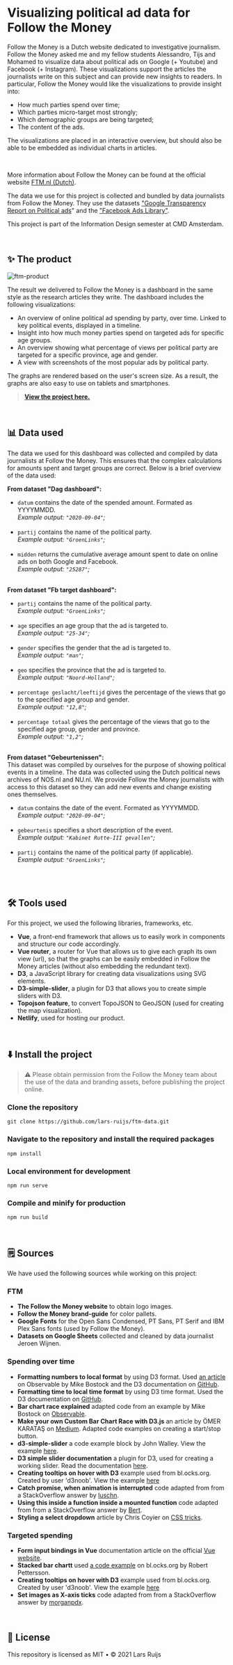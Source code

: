 # Visualizing political ad data for Follow the Money

Follow the Money is a Dutch website dedicated to investigative journalism. Follow the Money asked me and my fellow students Alessandro, Tijs and Mohamed to visualize data about political ads on Google (+ Youtube) and Facebook (+ Instagram). These visualizations support the articles the journalists write on this subject and can provide new insights to readers. In particular, Follow the Money would like the visualizations to provide insight into:
- How much parties spend over time;
- Which parties micro-target most strongly;
- Which demographic groups are being targeted;
- The content of the ads. 

The visualizations are placed in an interactive overview, but should also be able to be embedded as individual charts in articles. 

<br>

More information about Follow the Money can be found at the official website [FTM.nl (Dutch)](https://www.ftm.nl/over-ftm).

The data we use for this project is collected and bundled by data journalists from Follow the Money. They use the datasets ["Google Transparency Report on Political ads](https://transparencyreport.google.com/political-ads/region/EU)" and the ["Facebook Ads Library"](https://www.facebook.com/ads/library/?active_status=all&ad_type=political_and_issue_ads&country=NL&sort_data[direction]=desc&sort_data[mode]=relevancy_monthly_grouped).

This project is part of the Information Design semester at CMD Amsterdam.

<br>

## ✨  The product
![ftm-product](https://user-images.githubusercontent.com/60745347/104925692-6db23600-599f-11eb-8754-9fced3d79dc7.jpg)

The result we delivered to Follow the Money is a dashboard in the same style as the research articles they write. The dashboard includes the following visualizations:

- An overview of online political ad spending by party, over time. Linked to key political events, displayed in a timeline. 
- Insight into how much money parties spend on targeted ads for specific age groups. 
- An overview showing what percentage of views per political party are targeted for a specific province, age and gender. 
- A view with screenshots of the most popular ads by political party. 

The graphs are rendered based on the user's screen size. As a result, the graphs are also easy to use on tablets and smartphones. 
> [**View the project here.**](https://dashboard-politieke-advertenties.netlify.app/#/) 

<br>

## 📊  Data used
The data we used for this dashboard was collected and compiled by data journalists at Follow the Money. This ensures that the complex calculations for amounts spent and target groups are correct. Below is a brief overview of the data used: 

**From dataset "Dag dashboard":**
<br>
- `datum` contains the date of the spended amount. Formated as YYYYMMDD. <br> _Example output: `"2020-09-04"`;_ <br><br>
- `partij` contains the name of the political party. <br> _Example output: `"GroenLinks"`;_ <br><br>
- `midden` returns the cumulative average amount spent to date on online ads on both Google and Facebook. <br> _Example output: `"25287"`;_ <br><br>

**From dataset "Fb target dashboard":**
<br>
- `partij` contains the name of the political party. <br> _Example output: `"GroenLinks"`;_ <br><br>
- `age` specifies an age group that the ad is targeted to. <br> _Example output: `"25-34"`;_ <br><br>
- `gender` specifies the gender that the ad is targeted to. <br> _Example output: `"man"`;_ <br><br>
- `geo` specifies the province that the ad is targeted to. <br> _Example output: `"Noord-Holland"`;_ <br><br>
- `percentage geslacht/leeftijd` gives the percentage of the views that go to the specified age group and gender. <br> _Example output: `"12,8"`;_ <br><br>
- `percentage totaal` gives the percentage of the views that go to the specified age group, gender and province. <br> _Example output: `"1,2"`;_ <br><br>

**From dataset "Gebeurtenissen":**
<br>
This dataset was compiled by ourselves for the purpose of showing political events in a timeline. The data was collected using the Dutch political news archives of NOS.nl and NU.nl. We provide Follow the Money journalists with access to this dataset so they can add new events and change existing ones themselves. 
<br>
- `datum` contains the date of the event. Formated as YYYYMMDD. <br> _Example output: `"2020-09-04"`;_ <br><br>
- `gebeurtenis` specifies a short description of the event. <br> _Example output: `"Kabinet Rutte-III gevallen"`;_ <br><br>
- `partij` contains the name of the political party (if applicable). <br> _Example output: `"GroenLinks"`;_ <br><br>

<br>

## 🛠  Tools used
For this project, we used the following libraries, frameworks, etc. 

- **Vue**, a front-end framework that allows us to easily work in components and structure our code accordingly. 
- **Vue router**, a router for Vue that allows us to give each graph its own view (url), so that the graphs can be easily embedded in Follow the Money articles (without also embedding the redundant text). 
- **D3**, a JavaScript library for creating data visualizations using SVG elements. 
- **D3-simple-slider**, a plugin for D3 that allows you to create simple sliders with D3. 
- **Topojson feature**, to convert TopoJSON to GeoJSON (used for creating the map visualization).
- **Netlify**, used for hosting our product. 

<br>

## ⬇️  Install the project
> ⚠️ Please obtain permission from the Follow the Money team about the use of the data and branding assets, before publishing the project online. 

### Clone the repository
```
git clone https://github.com/lars-ruijs/ftm-data.git
```
### Navigate to the repository and install the required packages
```
npm install
```
### Local environment for development
```
npm run serve
``` 
### Compile and minify for production
```
npm run build
```

<br>

## 🗒 Sources
We have used the following sources while working on this project:

### FTM
- **The Follow the Money website** to obtain logo images.
- **Follow the Money brand-guide** for color pallets.
- **Google Fonts** for the Open Sans Condensed, PT Sans, PT Serif and IBM Plex Sans fonts (used by Follow the Money).
- **Datasets on Google Sheets** collected and cleaned by data journalist Jeroen Wijnen. 

### Spending over time
- **Formatting numbers to local format** by using D3 format. Used [an article](https://observablehq.com/@d3/d3-format) on Observable by Mike Bostock and the D3 documentation on [GitHub](https://github.com/d3/d3-format#locale_format).  
- **Formatting time to local time format** by using D3 time format. Used the D3 documentation on [GitHub](https://github.com/d3/d3-time-format#locales). 
- **Bar chart race explained** adapted code from an example by Mike Bostock on [Observable](https://observablehq.com/@d3/bar-chart-race-explained). 
- **Make your own Custom Bar Chart Race with D3.js** an article by ÖMER KARATAŞ on [Medium](https://medium.com/@tarsusi/make-your-own-custom-bar-chart-race-with-d3-js-b7d6cfc4d0bd). Adapted code examples on creating a start/stop button. 
- **d3-simple-slider** a code example block by John Walley. View the example [here](https://bl.ocks.org/johnwalley/e1d256b81e51da68f7feb632a53c3518).
- **D3 simple slider documentation** a plugin for D3, used for creating a working slider. Read the documentation [here](https://github.com/johnwalley/d3-simple-slider). 
- **Creating tooltips on hover with D3** example used from bl.ocks.org. Created by user 'd3noob'. View the example [here](https://bl.ocks.org/d3noob/180287b6623496dbb5ac4b048813af52)
- **Catch promise, when animation is interrupted**  code adapted from from a StackOverflow answer by [luschn](https://stackoverflow.com/questions/37624322/uncaught-in-promise-undefined-error-when-using-with-location-in-facebook-gra).
- **Using this inside a function inside a mounted function** code adapted from from a StackOverflow answer by [Bert](https://stackoverflow.com/questions/47148363/when-to-use-vm-or-this-in-vue-js). 
- **Styling a select dropdown** article by Chris Coyier on [CSS tricks](https://css-tricks.com/styling-a-select-like-its-2019/). 

### Targeted spending
- **Form input bindings in Vue** documentation article on the official [Vue website](https://vuejs.org/v2/guide/forms.html). 
- **Stacked bar chartt** used [a code example](https://bl.ocks.org/LemoNode/5a64865728c6059ed89388b5f83d6b67) on bl.ocks.org by Robert Pettersson.
- **Creating tooltips on hover with D3** example used from bl.ocks.org. Created by user 'd3noob'. View the example [here](https://bl.ocks.org/d3noob/180287b6623496dbb5ac4b048813af52)
- **Set images as X-axis ticks** code adapted from from a StackOverflow answer by [morganpdx](https://stackoverflow.com/questions/24763498/d3-js-using-images-with-filenames-specified-in-data-as-tick-values-on-axis).

<br>

## 🔗  License
This repository is licensed as MIT • ©️ 2021 Lars Ruijs
